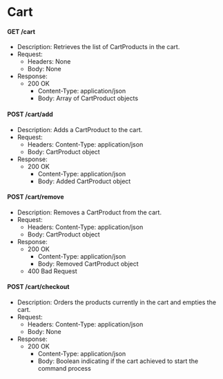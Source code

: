 # Cart

#### GET /cart

- Description: Retrieves the list of CartProducts in the cart.
- Request:
  - Headers: None
  - Body: None
- Response:
  - 200 OK
    - Content-Type: application/json
    - Body: Array of CartProduct objects

#### POST /cart/add

- Description: Adds a CartProduct to the cart.
- Request:
  - Headers: Content-Type: application/json
  - Body: CartProduct object
- Response:
  - 200 OK
    - Content-Type: application/json
    - Body: Added CartProduct object

#### POST /cart/remove

- Description: Removes a CartProduct from the cart.
- Request:
  - Headers: Content-Type: application/json
  - Body: CartProduct object
- Response:
  - 200 OK
    - Content-Type: application/json
    - Body: Removed CartProduct object
  - 400 Bad Request

#### POST /cart/checkout

- Description: Orders the products currently in the cart and empties the cart.
- Request:
  - Headers: Content-Type: application/json
  - Body: None
- Response:
  - 200 OK
    - Content-Type: application/json
    - Body: Boolean indicating if the cart achieved to start the command process
